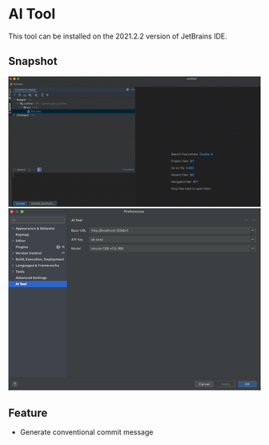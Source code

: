 # AI Tool

This tool can be installed on the 2021.2.2 version of JetBrains IDE.

## Snapshot
![image](./docs/resources/demo.gif)
![image](./docs/resources/setting.png)

## Feature 
- Generate conventional commit message